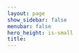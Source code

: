 ```yaml
---
layout: page
show_sidebar: false
menubar: false
hero_height: is-small
title: 
---
```




<script type="text/javascript">
<!--
	var RRReg_eventid=191313;
	var RRReg_key="uHvZhNANAFp0";
	var RRReg_PreferredRegistration="single";
	var RRReg_PreferredContest=0;
	var RRReg_server="https://events2.raceresult.com";
-->
</script>
<script type="text/javascript" src="https://events2.raceresult.com/registration/init.js?lang=de"></script>
<style>
  /* Add custom CSS here or elsewhere to change the design */
</style>


